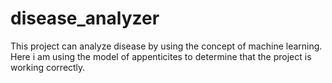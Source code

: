 # disease_analyzer
This project can analyze disease by using the concept of machine learning. Here i am using the model of appenticites to determine that the project is working correctly.
